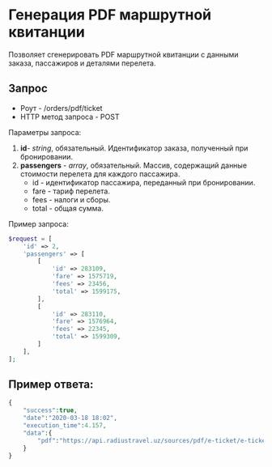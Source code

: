 Генерация PDF маршрутной квитанции
==================================

Позволяет сгенерировать PDF маршрутной квитанции c данными заказа, пассажиров и деталями перелета.

Запрос
------

* Роут - /orders/pdf/ticket
* HTTP метод запроса - POST

Параметры запроса:

1. **id**- *string*, обязательный. Идентификатор заказа, полученный при бронировании.
2. **passengers** - *array*, обязательный. Массив, содержащий данные стоимости перелета для каждого пассажира.
    * id - идентификатор пассажира, переданный при бронировании.
    * fare - тариф перелета.
    * fees - налоги и сборы.
    * total - общая сумма.

Пример запроса:

```php
$request = [
    'id' => 2,
    'passengers' => [
        [
            'id' => 283109,
            'fare' => 1575719,
            'fees' => 23456,
            'total' => 1599175,
        ],
        [
            'id' => 283110,
            'fare' => 1576964,
            'fees' => 22345,
            'total' => 1599309,
        ]
    ],
];
```

Пример ответа:
--------------

```php
{
    "success":true,
    "date":"2020-03-18 18:02",
    "execution_time":4.157,
    "data":{
        "pdf":"https://api.radiustravel.uz/sources/pdf/e-ticket/e-ticket-318032026e0f0.pdf"
    }
}
```